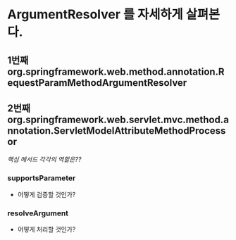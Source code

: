 # ArgumentResolver 를 자세하게 살펴본다.

## 1번째 org.springframework.web.method.annotation.RequestParamMethodArgumentResolver
## 2번째 org.springframework.web.servlet.mvc.method.annotation.ServletModelAttributeMethodProcessor

*핵심 메서드 각각의 역할은??*

### supportsParameter

- 어떻게 검증할 것인가?

### resolveArgument

- 어떻게 처리할 것인가?
